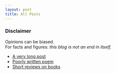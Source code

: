 ```yaml
---
layout: post
title: All Posts
---
```

### Disclaimer
Opinions can be biased.  
For facts and figures: *this blog is not an end in itself.*  

- [A very long post](https://kaar07.github.io/1999/10/25/lld.html)
- [Poorly written poem](https://kaar07.github.io/2021/04/06/pessimism.html)
- [Short reviews on books](https://kaar07.github.io/2021/03/24/books.html)
